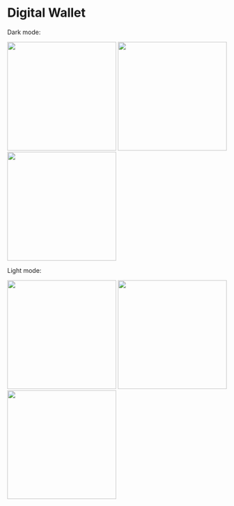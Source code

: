 # Digital Wallet

Dark mode:

<img src="https://user-images.githubusercontent.com/83772339/185225164-8c638107-ede0-4eb7-9937-3122b71b7c04.png" width="250"> <img src="https://user-images.githubusercontent.com/83772339/185225197-75bf3672-0df1-489b-a68f-270a9753e1d5.png" width="250">
<img src="https://user-images.githubusercontent.com/83772339/185225206-3e8cb8c7-713a-4689-8197-f8997ac741dc.png" width="250">


Light mode:


<img src="https://user-images.githubusercontent.com/83772339/185225539-32160e4e-c2cb-46d3-b2fe-c1db563de08a.png" width="250"> <img src="https://user-images.githubusercontent.com/83772339/185225546-31104fb8-6fa6-4edb-aec2-17f9fdf709bd.png" width="250">
<img src="https://user-images.githubusercontent.com/83772339/185225556-5ae35491-0925-4eec-aec6-2a39baa09ec4.png" width="250">

